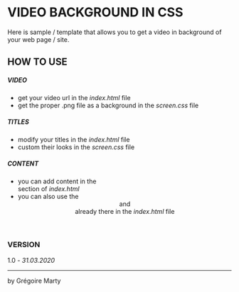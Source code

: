 # VIDEO BACKGROUND IN CSS

Here is sample / template that allows you to get a video in background of your web page / site.

## HOW TO USE
##### VIDEO
* get your video url in the *index.html* file
* get the proper .png file as a background in the *screen.css* file
##### TITLES
* modify your titles in the *index.html* file
* custom their looks in the *screen.css* file
##### CONTENT
* you can add content in the <main> section of *index.html*
* you can also use the <header> and <footer> already there in the *index.html* file

### VERSION
1.0 - *31.03.2020*

---

by Grégoire Marty
